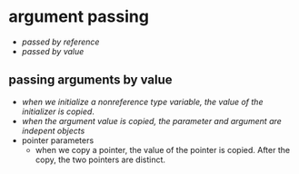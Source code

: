 #   argument passing
  * *passed by reference*
  * *passed by value*
##  passing arguments by value
  - *when we initialize a nonreference type variable, the value of the initializer is copied*.
  - *when the argument value is copied, the parameter and argument are indepent objects*
  - pointer parameters
    - when we copy a pointer, the value of the pointer is copied. After the copy, the two pointers are distinct.
